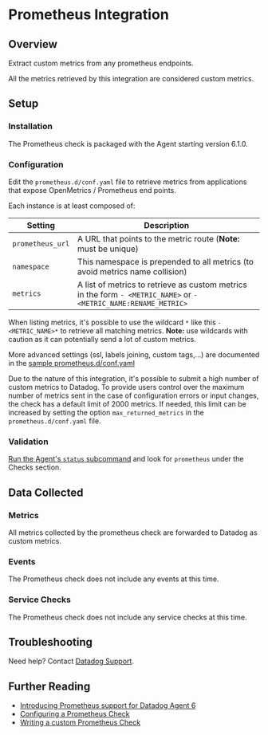 # Prometheus Integration

## Overview

Extract custom metrics from any prometheus endpoints.

<div class="alert alert-warning">
All the metrics retrieved by this integration are considered custom metrics.
</div>

## Setup

### Installation

The Prometheus check is packaged with the Agent starting version 6.1.0.

### Configuration

Edit the `prometheus.d/conf.yaml` file to retrieve metrics from applications that expose OpenMetrics / Prometheus end points.

Each instance is at least composed of:

| Setting          | Description                                                                                                      |
|------------------|------------------------------------------------------------------------------------------------------------------|
| `prometheus_url` | A URL that points to the metric route (**Note:** must be unique)                                                 |
| `namespace`      | This namespace is prepended to all metrics (to avoid metrics name collision)                                     |
| `metrics`        | A list of metrics to retrieve as custom metrics in the form `- <METRIC_NAME>` or `- <METRIC_NAME:RENAME_METRIC>` |

When listing metrics, it's possible to use the wildcard `*` like this `- <METRIC_NAME>*` to retrieve all matching metrics. **Note:** use wildcards with caution as it can potentially send a lot of custom metrics.

More advanced settings (ssl, labels joining, custom tags,...) are documented in the [sample prometheus.d/conf.yaml][2]

Due to the nature of this integration, it's possible to submit a high number of custom metrics to Datadog. To provide users control over the maximum number of metrics sent in the case of configuration errors or input changes, the check has a default limit of 2000 metrics. If needed, this limit can be increased by setting the option `max_returned_metrics` in the `prometheus.d/conf.yaml` file.

### Validation

[Run the Agent's `status` subcommand][1] and look for `prometheus` under the Checks section.

## Data Collected
### Metrics

All metrics collected by the prometheus check are forwarded to Datadog as custom metrics.

### Events
The Prometheus check does not include any events at this time.

### Service Checks

The Prometheus check does not include any service checks at this time.

## Troubleshooting
Need help? Contact [Datadog Support][3].

## Further Reading

* [Introducing Prometheus support for Datadog Agent 6][4]
* [Configuring a Prometheus Check][5]
* [Writing a custom Prometheus Check][6]

[1]: https://docs.datadoghq.com/agent/faq/agent-status-and-information/
[2]: https://github.com/DataDog/integrations-core/blob/master/prometheus/datadog_checks/prometheus/data/conf.yaml.example
[3]: https://docs.datadoghq.com/help/
[4]: https://www.datadoghq.com/blog/monitor-prometheus-metrics/
[5]: https://docs.datadoghq.com/agent/prometheus/
[6]: https://docs.datadoghq.com/developers/prometheus/
